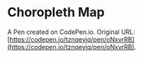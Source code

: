 # Choropleth Map

A Pen created on CodePen.io. Original URL: [https://codepen.io/tznqeyiq/pen/oNxvrRB](https://codepen.io/tznqeyiq/pen/oNxvrRB).


